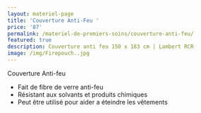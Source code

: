 ```yaml
---
layout: materiel-page
title: 'Couverture Anti-Feu '
price: '87'
permalink: /materiel-de-premiers-soins/couverture-anti-feu/
featured: true
description: Couverture anti feu 150 x 183 cm | Lambert RCR
image: /img/Firepouch..jpg
---
```

Couverture Anti-feu 

* Fait de fibre de verre anti-feu
* Résistant aux solvants et produits chimiques
* Peut être utilisé pour aider a éteindre les vêtements
